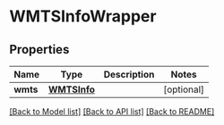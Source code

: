 # WMTSInfoWrapper

## Properties
Name | Type | Description | Notes
------------ | ------------- | ------------- | -------------
**wmts** | [**WMTSInfo**](WMTSInfo.md) |  | [optional] 

[[Back to Model list]](../README.md#documentation-for-models) [[Back to API list]](../README.md#documentation-for-api-endpoints) [[Back to README]](../README.md)

